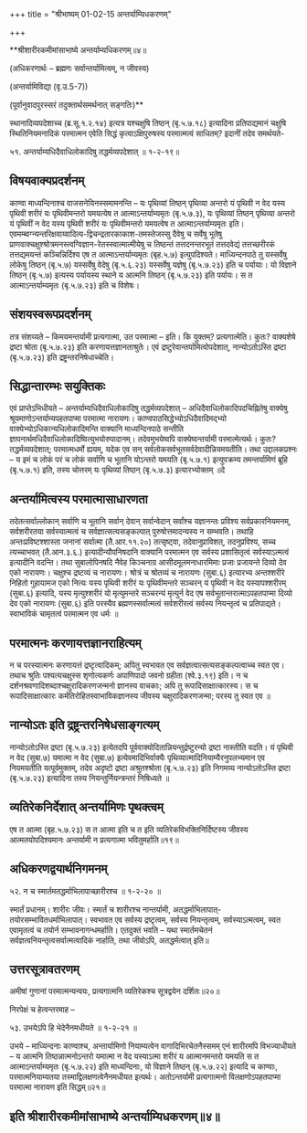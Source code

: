 +++
title = "श्रीभाष्यम् 01-02-15 अन्तर्याम्यिधकरणम्"

+++
<div claऽऽ="elementor-widget-container">

**श्रीशारीरकमीमांसाभाष्ये अन्तर्याम्यधिकरणम्॥४॥

(अधिकरणार्थः – ब्रह्मणः सर्वान्तर्यामित्वम्, न जीवस्य)

(अन्तर्यामिविद्या (वृ.उ.5-7))

(पूर्वानुवादपुरस्सरं तदुक्तार्थसमर्थनात् सङ्गतिः)**

स्थानादिव्यपदेशाच्च (ब्र.सू.१.२.१४) इत्यत्र यश्चक्षुषि तिष्ठन् (बृ.५.७.१८) इत्यादिना प्रतिपाद्यमानं चक्षुषि स्थितिनियमनादिकं परमात्मन एवेति सिद्धं कृत्वाऽक्षिपुरुषस्य परमात्मत्वं साधितम्? इदानीं तदेव समर्थयते-

५१. अन्तर्याम्यधिदैवाधिलोकादिषु तद्धर्मव्यपदेशात् ॥ १-२-१९॥

## विषयवाक्यप्रदर्शनम्

काण्वा माध्यन्दिनाश्च वाजसनेयिनस्समामनन्ति – यः पृथिव्यां तिष्ठन् पृथिव्या अन्तरो यं पृथिवी न वेद यस्य पृथिवी शरीरं यः पृथिवीमन्तरो यमयत्येष त आत्माऽन्तर्याम्यमृतः (बृ.५.७.३), यः पृथिव्यां तिष्ठन् पृथिव्या अन्तरो यं पृथिवीं न वेद यस्य पृथिवी शरीरं यः पृथिवीमन्तरो यमयत्वेष त आत्माऽन्तर्याम्यमृतः इति। एवमम्ब्वग्न्यन्तरिक्षवाय्वादित्य-द्विचन्द्रतारकाकाश-तमस्तेजस्सु दैवेषु च सर्वेषु भूतेषु प्राणवाक्चक्षुश्श्रोत्रमनस्त्वग्विज्ञान-रेतस्स्वात्मात्मीयेषु च तिष्ठन्तं तत्तदनन्तरभूतं तत्तदवेद्यं तत्तच्छरीरकं तत्तद्यमयन्तं कञ्चिन्निर्दिश्य एष त आत्माऽन्तर्याम्यमृतः (बृह.५.७) इत्युपदिश्यते। माध्यिन्दनपाठे तु यस्सर्वेषु लोकेषु तिष्ठन् (बृ.५.७) यस्सर्वेषु वेदेषु (बृ.५.६.२३) यस्सर्वेषु यज्ञेषु (बृ.५.७.२३) इति च पर्यायाः। यो विज्ञाने तिष्ठन् (बृ.५.७) इत्यस्य पर्यायस्य स्थाने य आत्मनि तिष्ठन् (बृ.५.७.२३) इति पर्यायः। स त आत्माऽन्तर्याम्यमृतः (बृ.५.७.२३) इति च विशेषः।

## संशयस्वरूपप्रदर्शनम्

तत्र संशय्यते – किमयमन्तर्यामी प्रत्यगात्मा, उत परमात्मा – इति। कि युक्तम्? प्रत्यगात्मेति। कुतः? वाक्यशेषे द्रष्टा श्रोता (बृ.५.७.२३) इति करणायत्तज्ञानताश्रुतेः। एवं द्रष्टुरेवान्तर्यामित्वोपदेशात्, नान्योऽतोऽस्ति द्रष्टा (बृ.५.७.२३) इति द्रष्ट्रन्तरनिषेधाच्चेति।

## सिद्धान्तारम्भः सयुक्तिकः

एवं प्राप्तेऽभिधीयते – अन्तर्याम्यधिदैवाधिलोकादिषु तद्धर्मव्यपदेशात् –
अधिदैवाधिलोकादिपदचिह्नितेषु वाक्येषु श्रूयमाणोऽन्तर्याम्यपहतपाप्मा परमात्मा नारायणः। काण्वपाठसिद्धेभ्योऽधिदैवादिमद्भ्यो वाक्येभ्योऽधिकान्यधिलोकादिमन्ति वाक्यानि माध्यन्दिनपाठे सन्तीति ज्ञापनार्थमधिदैवाधिलोकादिष्वित्युभयोरुपादानम्। तदेवमुभयेष्वपि वाक्येष्वन्तर्यामी परमात्मेत्यर्थः। कुतः? तद्धर्मव्यपदेशात्; परमात्मधर्मो ह्ययम्, यदेक एव सन् सर्वलोकसर्वभूतसर्वदेवादीन्नियमयतीति। तथा उद्दालकप्रश्नः – य इमं च लोकं परं च लोकं सर्वाणि च भूतानि योऽन्तरो यमयति (बृ.५.७.१) इत्युपक्रम्य तमन्तर्यामिणं ब्रूहि (बृ.५.७.१) इति, तस्य चोत्तरम् यः पृथिव्यां तिष्ठन् (बृ.५.७.३) इत्यारभ्योक्तम् ॥दे

## अन्तर्यामित्वस्य परमात्मासाधारणता

तदेतत्सर्वाल्लोकान् सर्वाणि च भूतानि सर्वान् देवान् सर्वान्वेदान् सर्वांश्च यज्ञानन्तः प्रविश्य सर्वप्रकारनियमनम्, सर्वशरीरतया सर्वस्यात्मत्वं च सर्वज्ञात्सत्यसङ्कल्पात् पुरुषोत्तमादन्यस्य न सम्भवति। तथाहि अन्तःप्रविष्टश्शास्ता जनानां सर्वात्मा (तै.आर.११.२०) तत्सृष्ट्वा, तदेवानुप्राविशत्, तदनुप्रविश्य, सच्च त्यच्चाभवत् (तै.आन.३.६.) इत्यादीन्यौपनिषदानि वाक्यानि परमात्मन एव सर्वस्य प्रशासितृत्वं सर्वस्याऽत्मत्वं इत्यादीनि वदन्ति। तथा सुबालोपिनषदि नैवेह किञ्चनाग्र आसीदमूलमनाधारमिमाः प्रजाः प्रजायन्ते दिव्यो देव एको नारायणः। चक्षुश्च द्रष्टव्यं च नारायणः। श्रोत्रं च श्रोतव्यं च नारायणः (सुबा.६) इत्यारभ्य अन्तश्शरीरे निहितो गुहायामज एको नित्यः यस्य पृथिवी शरीरं यः पृथिवीमन्तरे सञ्चरन् यं पृथिवी न वेद यस्यापश्शरीरम् (सुबा.६) इत्यादि, यस्य मृत्युश्शरीरं यो मृत्युमन्तरे सञ्चरन्यं मृत्युर्न वेद एष सर्वभूतान्तरात्माऽपहतपाप्मा दिव्यो देव एको नारायणः (सुबा.६) इति परस्यैव ब्रह्मणस्सर्वात्मत्वं सर्वशरीरत्वं सर्वस्य नियन्तृत्वं च प्रतिपाद्यते। स्वाभाविकं चामृतत्वं परमात्मन एव धर्मः ॥

## परमात्मनः करणायत्तज्ञानराहित्यम्

न च परस्यात्मनः करणायत्तं द्रष्टृत्वादिकम्; अपितु स्वभावत एव सर्वज्ञत्वात्सत्यसङ्कल्पत्वाच्च स्वत एव। तथाच श्रुतिः पश्यत्यचक्षुस्स शृणोत्यकर्णः अपाणिपादो जवनो ग्रहीता (श्वे.३.१९) इति। न च दर्शनश्रवणादिशब्दाश्चक्षुरादिकरणजन्मनो ज्ञानस्य वाचकाः; अपि तु रूपादिसाक्षात्कारस्य। स च रूपादिसाक्षात्कारः कर्मतिरोहितस्वाभाविकज्ञानस्य जीवस्य चक्षुरादिकरणजन्मा; परस्य तु स्वत एव
॥

## नान्योऽतः इति द्रष्ट्रन्तरनिषेधसाङ्गत्यम्

नान्योऽतोऽस्ति द्रष्टा (बृ.५.७.२३) इत्येतदपि पूर्ववाक्योदितान्नियन्तुर्द्रष्टुरन्यो द्रष्टा नास्तीति वदति। यं पृथिवी न वेद (सुबा.७) यमात्मा न वेद (सुबा.७) इत्येवमादिभिर्वाक्यैः पृथिव्यात्मादिनियाम्यैरनुपलभ्यमान एव नियमयतीति यत्पूर्वमुक्तम्, तदेव अदृष्टो द्रष्टा अश्रुतश्श्रोता (बृ.५.७.२३) इति निगमय्य नान्योऽतोऽस्ति द्रष्टा (बृ.५.७.२३) इत्यादिना तस्य नियन्तुर्नियन्त्रन्तरं निषिध्यते ॥

## व्यतिरेकनिर्देशात् अन्तर्यामिणः पृथक्त्वम्

एष त आत्मा (बृह.५.७.२३) स त आत्मा इति च त इति व्यतिरेकविभक्तिनिर्दिष्टस्य जीवस्य आत्मतयोपदिश्यमानः अन्तर्यामी न प्रत्यगात्मा भवितुमर्हाति॥१९॥

## अधिकरणद्वयार्थनिगमनम्

५२. न च स्मार्तमतद्धर्माभिलापाच्छारीरश्च ॥ १-२-२० ॥

स्मार्तं प्रधानम्। शारीरः जीवः। स्मार्तं च शारीरश्च नान्तर्यामी, अतद्धर्माभिलापात्- तयोरसम्भावितधर्माभिलापात्। स्वभावत एव सर्वस्य द्रष्टृत्वम्, सर्वस्य नियन्तृत्वम्, सर्वस्याऽत्मत्वम्, स्वत एवामृतत्वं च तयोर्न सम्भावनागन्धमर्हाति। एतदुक्तं भवति – यथा स्मार्तमचेतनं सर्वज्ञत्वनियन्तृत्वसर्वात्मत्वादिकं नार्हाति, तथा जीवोऽपि, अतद्धर्मत्वात् इति॥

## उत्तरसूत्रावतरणम्

अमीषां गुणानां परमात्मन्यन्वयः, प्रत्यगात्मनि व्यतिरेकश्च सूत्रद्वयेन दर्शितः॥२०॥

निरपेक्षं च हेत्वन्तरमाह –

५३. उभयेऽपि हि भेदेनैनमधीयते ॥ १-२-२१ ॥

उभये – माध्यिन्दनाः काण्वाश्च, अन्तार्यामिणो नियाम्यत्वेन वागादिभिरचेतनैस्समम् एनं शारीरमपि विभज्याधीयते – य आत्मनि तिष्ठन्नात्मनोऽन्तरो यमात्मा न वेद यस्याऽत्मा शरीरं य आत्मानमन्तरो यमयति स त आत्माऽन्तर्याम्यमृतः (बृ.५.७.२२) इति माध्यन्दिनाः, यो विज्ञाने तिष्ठन् (बृ.५.७.२२) इत्यादि च काण्वाः, परमात्मनियाम्यतया तस्माद्विलक्षणत्वेनैनमधीयत इत्यर्थः। अतोऽन्तर्यामी प्रत्यगात्मनो विलक्षणोऽपहतपाप्मा परमात्मा नारायण इति सिद्धम्॥२१॥

## इति श्रीशारीरकमीमांसाभाष्ये अन्तर्याम्यिधकरणम्॥४॥

</div>
